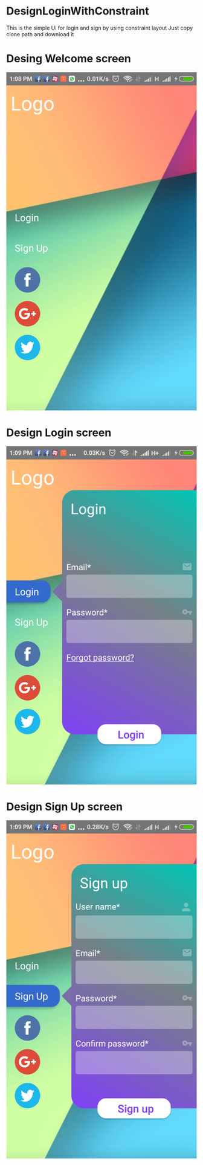 # DesignLoginWithConstraint
This is the simple Ui for login and sign by using constraint layout
Just copy clone path and download it

# Desing Welcome screen
![Welcom screen](https://github.com/ND1010/DesignLoginWithConstraint/blob/master/1.png)

# Design Login screen 
![Login](https://github.com/ND1010/DesignLoginWithConstraint/blob/master/2.png)

# Design Sign Up screen 
![Login](https://github.com/ND1010/DesignLoginWithConstraint/blob/master/3.png)
